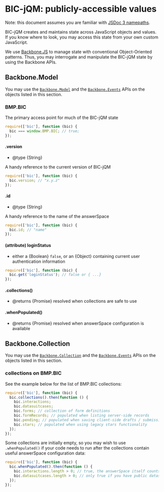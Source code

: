 # BIC-jQM: publicly-accessible values

Note: this document assumes you are familiar with [JSDoc 3 namepaths](https://github.com/blinkmobile/docs/wiki/Code-Style:-JSDoc-3).

BIC-jQM creates and maintains state across JavaScript objects and values. If you
know where to look, you may access this state from your own custom JavaScript.

We use [Backbone.JS](http://backbonejs.org/) to manage state with conventional
Object-Oriented patterns. Thus, you may interrogate and manipulate the BIC-jQM
state by using the Backbone APIs.

## Backbone.Model

You may use the [`Backbone.Model`](http://backbonejs.org/#Model) and the
[`Backbone.Events`](http://backbonejs.org/#Events) APIs on the objects listed in
this section.

### BMP.BIC

The primary access point for much of the BIC-jQM state

```javascript
require(['bic'], function (bic) {
  bic === window.BMP.BIC; // true;
});
```

#### .version

- @type {String}

A handy reference to the current version of BIC-jQM

```javascript
require(['bic'], function (bic) {
  bic.version; // "x.y.z"
});
```

#### .id

- @type {String}

A handy reference to the name of the answerSpace

```javascript
require(['bic'], function (bic) {
  bic.id; // "name"
});
```

#### (attribute) loginStatus

- either a {Boolean} `false`, or an {Object} containing current user
  authentication information

```javascript
require(['bic'], function (bic) {
  bic.get('loginStatus'); // false or { ...}
});
```

#### .collections()

- @returns {Promise} resolved when collections are safe to use

#### .whenPopulated()

- @returns {Promise} resolved when answerSpace configuration is available


## Backbone.Collection

You may use the [`Backbone.Collection`](http://backbonejs.org/#Collection) and
the [`Backbone.Events`](http://backbonejs.org/#Events) APIs on the objects
listed in this section.

### collections on BMP.BIC

See the example below for the list of BMP.BIC collections:

```javascript
require(['bic'], function (bic) {
  bic.collections().then(function () {
    bic.interactions;
    bic.datasuitcases;
    bic.forms; // collection of form definitions
    bic.formRecords; // populated when listing server-side records
    bic.pending; // populated when saving client-side drafts / submissions
    bic.stars; // populated when using legacy stars functionality
  });
});
```

Some collections are initially empty, so you may wish to use `.whenPopulated()`
if your code needs to run after the collections contain useful answerSpace
configuration data:

```javascript
require(['bic'], function (bic) {
  bic.whenPopulated().then(function () {
    bic.interactions.length > 0; // true, the answerSpace itself counts as one
    bic.datasuitcases.length > 0; // only true if you have public datasuitcases
  });
});
```
